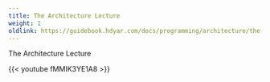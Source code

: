 ```yaml
---
title: The Architecture Lecture
weight: 1
oldlink: https://guidebook.hdyar.com/docs/programming/architecture/the-architecture-lecture/
---
```

The Architecture Lecture

{{< youtube fMMIK3YE1A8 >}}
